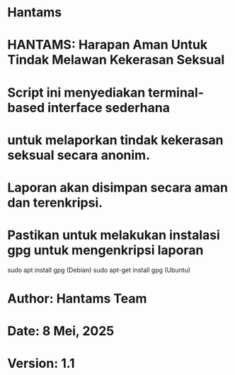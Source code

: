# Hantams
# HANTAMS: Harapan Aman Untuk Tindak Melawan Kekerasan Seksual

# Script ini menyediakan terminal-based interface sederhana  
# untuk melaporkan tindak kekerasan seksual secara anonim.
# Laporan akan disimpan secara aman dan terenkripsi.

# Pastikan untuk melakukan instalasi gpg untuk mengenkripsi laporan
sudo apt install gpg (Debian)
sudo apt-get install gpg (Ubuntu)

# Author: Hantams Team
# Date: 8 Mei, 2025
# Version: 1.1 
